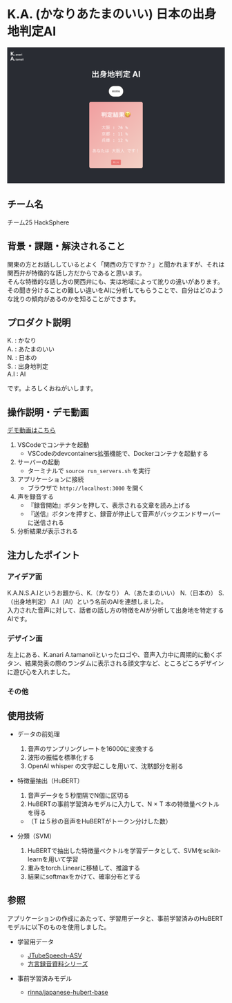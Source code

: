 # K.A. (かなりあたまのいい) 日本の出身地判定AI

![K.A. 出身地判定AI](./image.png)

## チーム名
チーム25 HackSphere


## 背景・課題・解決されること

<!-- テーマ「関西をいい感じに」に対して、考案するプロダクトがどういった(Why)背景から思いついたのか、どのよう(What)な課題があり、どのよう(How)に解決するのかを入力してください -->

関東の方とお話ししているとよく「関西の方ですか？」と聞かれますが、それは関西弁が特徴的な話し方だからであると思います。\
そんな特徴的な話し方の関西弁にも、実は地域によって訛りの違いがあります。\
その聞き分けることの難しい違いをAIに分析してもらうことで、自分はどのような訛りの傾向があるのかを知ることができます。

## プロダクト説明

K. : かなり \
A. : あたまのいい \
N. : 日本の \
S. : 出身地判定 \
A.I : AI

です。よろしくおねがいします。


## 操作説明・デモ動画
[デモ動画はこちら](https://www.youtube.com/watch?v=fbzGp0XJGq8)
<!-- 開発したプロダクトの操作説明について入力してください。また、操作説明デモ動画があれば、埋め込みやリンクを記載してください -->

1. VSCodeでコンテナを起動
    - VSCodeのdevcontainers拡張機能で、Dockerコンテナを起動する
2. サーバーの起動
    - ターミナルで `source run_servers.sh` を実行
3. アプリケーションに接続
    - ブラウザで `http://localhost:3000` を開く
4. 声を録音する
    - 『録音開始』ボタンを押して、表示される文章を読み上げる
    - 『送信』ボタンを押すと、録音が停止して音声がバックエンドサーバーに送信される
5. 分析結果が表示される

## 注力したポイント

### アイデア面

K.A.N.S.A.Iというお題から、K.（かなり） A.（あたまのいい） N.（日本の） S.（出身地判定） A.I（AI）という名前のAIを連想しました。\
入力された音声に対して、話者の話し方の特徴をAIが分析して出身地を特定するAIです。

### デザイン面

左上にある、K.anari A.tamanoiiといったロゴや、音声入力中に周期的に動くボタン、結果発表の際のランダムに表示される顔文字など、ところどころデザインに遊び心を入れました。

### その他

## 使用技術

- データの前処理
    1. 音声のサンプリングレートを16000に変換する
    2. 波形の振幅を標準化する
    3. OpenAI whisper の文字起こしを用いて、沈黙部分を削る

- 特徴量抽出（HuBERT）
    1. 音声データを５秒間隔でN個に区切る
    2. HuBERTの事前学習済みモデルに入力して、N $\times$ T 本の特徴量ベクトルを得る
    - （T は５秒の音声をHuBERTがトークン分けした数）

- 分類（SVM）
    1. HuBERTで抽出した特徴量ベクトルを学習データとして、SVMをscikit-learnを用いて学習
    2. 重みをtorch.Linearに移植して、推論する
    3. 結果にsoftmaxをかけて、確率分布とする


## 参照

アプリケーションの作成にあたって、学習用データと、事前学習済みのHuBERTモデルに以下のものを使用しました。

- 学習用データ
    - [JTubeSpeech-ASV](https://sites.google.com/site/shinnosuketakamichi/research-topics/jtubespeech-asv_corpus)
    - [方言録音資料シリーズ](https://mmsrv.ninjal.ac.jp/hogenrokuon_siryo/?utm_source=chatgpt.com)

- 事前学習済みモデル
    - [rinna/japanese-hubert-base](https://huggingface.co/rinna/japanese-hubert-base)